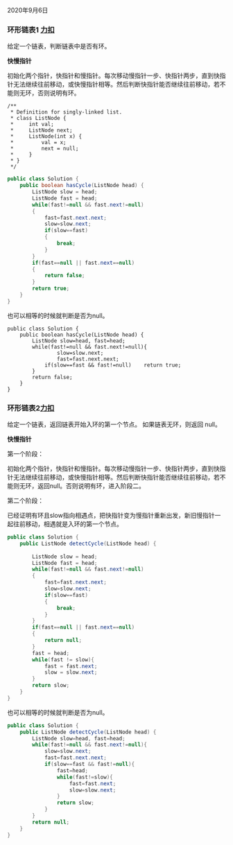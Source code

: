 2020年9月6日

### 环形链表1 [力扣](https://leetcode-cn.com/problems/linked-list-cycle/)

给定一个链表，判断链表中是否有环。

**快慢指针**

初始化两个指针，快指针和慢指针。每次移动慢指针一步、快指针两步，直到快指针无法继续往前移动，或快慢指针相等。然后判断快指针能否继续往前移动，若不能则无环，否则说明有环。

```
/**
 * Definition for singly-linked list.
 * class ListNode {
 *     int val;
 *     ListNode next;
 *     ListNode(int x) {
 *         val = x;
 *         next = null;
 *     }
 * }
 */
```
```java
public class Solution {
    public boolean hasCycle(ListNode head) {
        ListNode slow = head;
        ListNode fast = head;
        while(fast!=null && fast.next!=null)
        {
            fast=fast.next.next;
            slow=slow.next;
            if(slow==fast)
            {
                break;
            }
        }
        if(fast==null || fast.next==null)
        {
            return false;
        }
        return true;
    }
}
```
也可以相等的时候就判断是否为null。
```
public class Solution {
    public boolean hasCycle(ListNode head) {
        ListNode slow=head, fast=head;
        while(fast!=null && fast.next!=null){
                slow=slow.next;
                fast=fast.next.next;
            if(slow==fast && fast!=null)    return true;
        } 
        return false;
    }
}
```

### 环形链表2[力扣](https://leetcode-cn.com/problems/linked-list-cycle-ii/solution/huan-xing-lian-biao-ii-by-leetcode/)

给定一个链表，返回链表开始入环的第一个节点。 如果链表无环，则返回 null。

**快慢指针**

第一个阶段：

初始化两个指针，快指针和慢指针。每次移动慢指针一步、快指针两步，直到快指针无法继续往前移动，或快慢指针相等。然后判断快指针能否继续往前移动，若不能则无环，返回null。否则说明有环，进入阶段二。

第二个阶段：

已经证明有环且slow指向相遇点，把快指针变为慢指针重新出发，新旧慢指针一起往前移动，相遇就是入环的第一个节点。

```java
public class Solution {
    public ListNode detectCycle(ListNode head) {
  
        ListNode slow = head;
        ListNode fast = head;
        while(fast!=null && fast.next!=null)
        {
            fast=fast.next.next;
            slow=slow.next;
            if(slow==fast)
            {
                break;
            }
        }
        if(fast==null || fast.next==null)
        {
            return null;
        }
        fast = head;
        while(fast != slow){
            fast = fast.next;
            slow = slow.next;
        }
        return slow;
    }
}
```
也可以相等的时候就判断是否为null。
```java
public class Solution {
    public ListNode detectCycle(ListNode head) {
        ListNode slow=head, fast=head;
        while(fast!=null && fast.next!=null){
            slow=slow.next;
            fast=fast.next.next;
            if(slow==fast && fast!=null){
                fast=head;
                while(fast!=slow){
                    fast=fast.next;
                    slow=slow.next;
                }
                return slow;
            }
        }
        return null;
    }
}
```
